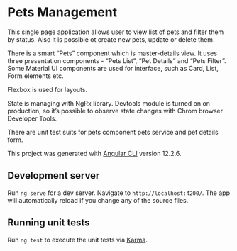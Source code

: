 # Pets Management

This single page application allows user to view list of pets and filter them by status. Also it is possible ot create new pets, update or delete them.

There is a smart “Pets” component which is master-details view. It uses three presentation components - “Pets List”, “Pet Details” and “Pets Filter”.
Some Material UI components are used for interface, such as Card, List, Form elements etc.

Flexbox is used for layouts.

State is managing with NgRx library. Devtools module is turned on on production, so it’s possible to observe state changes with Chrom browser Developer Tools.

There are unit test suits for pets component pets service and pet details form.

This project was generated with [Angular CLI](https://github.com/angular/angular-cli) version 12.2.6.

## Development server

Run `ng serve` for a dev server. Navigate to `http://localhost:4200/`. The app will automatically reload if you change any of the source files.

## Running unit tests

Run `ng test` to execute the unit tests via [Karma](https://karma-runner.github.io).
